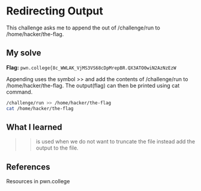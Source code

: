 # Redirecting Output
This challenge asks me to append the out of /challenge/run to /home/hacker/the-flag. 

## My solve
**Flag:** `pwn.college{8c_WWLAK_VjMS3VS68cDpMrepBR.QX3ATO0wiN2AzNzEzW`

Appending uses the symbol >> and add the contents of /challenge/run to /home/hacker/the-flag. The output(flag) can then be printed using cat command. 
```bash
/challenge/run >> /home/hacker/the-flag
cat /home/hacker/the-flag
```

## What I learned
>> is used when we do not want to truncate the file instead add the output to the file.

## References 
Resources in pwn.college
